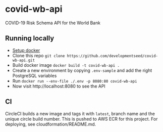 # covid-wb-api
COVID-19 Risk Schema API for the World Bank

## Running locally
* [Setup docker](https://www.docker.com/get-started)
* Clone this repo `git clone https://github.com/developmentseed/covid-wb-api.git`
* Build docker image `docker build -t covid-wb-api .`
* Create a new environment by copying `.env-sample` and add the right PostgreSQL variables
* Run `docker run --env-file ./.env -p 8080:80 covid-wb-api`
* Now visit http://localhost:8080 to see the API

## CI
CircleCI builds a new image and tags it with `latest`, branch name and the unique circle build number. This is pushed to AWS ECR for this project. For deploying, see cloudformation/README.md.
